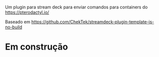 Um plugin para stream deck para enviar comandos para containers do https://pterodactyl.io/

Baseado em https://github.com/ChekTek/streamdeck-plugin-template-js-no-build

# Em construção